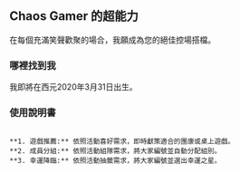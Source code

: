 ## Chaos Gamer 的超能力

在每個充滿笑聲歡聚的場合，我願成為您的絕佳控場搭檔。

### 哪裡找到我

我即將在西元2020年3月31日出生。

### 使用說明書

```

**1. 遊戲推薦:** 依照活動喜好需求，即時獻策適合的團康或桌上遊戲。
**2. 成員分組:** 依照活動組隊需求，將大家編號並自動分配組別。
**3. 幸運降臨:** 依照活動抽籤需求，將大家編號並選出幸運之星。

```
